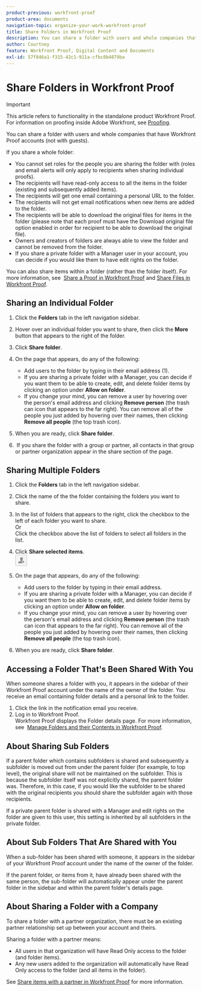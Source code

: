 ```yaml
---
product-previous: workfront-proof
product-area: documents
navigation-topic: organize-your-work-workfront-proof
title: Share Folders in Workfront Proof
description: You can share a folder with users and whole companies that have Workfront Proof accounts (not with guests).
author: Courtney
feature: Workfront Proof, Digital Content and Documents
exl-id: 57f846a1-f315-42c1-911a-cfbc8b4879ba
---
```

# Share Folders in Workfront Proof

>[!IMPORTANT]
>
>This article refers to functionality in the standalone product Workfront Proof. For information on proofing inside Adobe Workfront, see [Proofing](../../../review-and-approve-work/proofing/proofing.md).

You can share a folder with users and whole companies that have Workfront Proof accounts (not with guests).

If you share a whole folder:

* You cannot set roles for the people you are sharing the folder with (roles and email alerts will only apply to recipients when sharing individual proofs).
* The recipients will have read-only access to all the items in the folder (existing and subsequently added items).
* The recipients will get one email containing a personal URL to the folder.
* The recipients will not get email notifications when new items are added to the folder.
* The recipients will be able to download the original files for items in the folder (please note that each proof must have the Download original file option enabled in order for recipient to be able to download the original file).
* Owners and creators of folders are always able to view the folder and cannot be removed from the folder.
* If you share a private folder with a Manager user in your account, you can decide if you would like them to have edit rights on the folder.

You can also share items within a folder (rather than the folder itself). For more information, see&nbsp; [Share a Proof in Workfront Proof](../../../workfront-proof/wp-work-proofsfiles/share-proofs-and-files/share-proof.md) and [Share Files in Workfront Proof](../../../workfront-proof/wp-work-proofsfiles/share-proofs-and-files/share-files.md).&nbsp;

## Sharing an Individual Folder

1. Click the&nbsp;**Folders**&nbsp;tab in the left navigation sidebar.
1. Hover over an individual folder you want to share, then click the **More** button that appears to the right of the folder.
1. Click **Share folder**.
1. On the page that appears, do any of the following:

   * Add users to the folder by typing in their email address (1).
   * If you are sharing a private folder with a Manager, you can decide if you want them to be able to create, edit, and delete folder items by clicking an option under **Allow on folder**.
   * If you change your mind, you can remove a user by hovering over the person's email address and clicking **Remove person** (the trash can icon that appears to the far right). You can remove all of the people you just added by hovering over their names, then clicking **Remove all people** (the top trash icon).

1. When you are ready, click **Share folder**.  

1. &nbsp;If you share the folder with a group or partner, all contacts in that group or partner organization appear in the share section of the page.

## Sharing Multiple Folders

1. Click the&nbsp;**Folders**&nbsp;tab in the left navigation sidebar.
1. Click the name of the the folder containing the folders you want to share.
1. In the list of folders that appears to the right, click the checkbox to the left of each folder you want to share.  
   Or  
   Click the checkbox above the list of folders to select all folders in the list.

1. Click&nbsp;**Share selected items**.  
   ![Share_button-small.png](assets/share-button-small.png)

1. On the page that appears, do any of the following:

   * Add users to the folder by typing in their email address.
   * If you are sharing a private folder with a Manager, you can decide if you want them to be able to create, edit, and delete folder items by clicking an option under **Allow on folder**.
   * If you change your mind, you can remove a user by hovering over the person's email address and clicking **Remove person** (the trash can icon that appears to the far right). You can remove all of the people you just added by hovering over their names, then clicking **Remove all people** (the top trash icon).

1. When you are ready, click **Share folder**.

## Accessing a Folder That's Been Shared With You

When someone shares a folder with you, it appears in the sidebar of their Workfront Proof account under the name of the owner of the folder. You receive an email containing folder details and a personal link to the folder.

1. Click the link in the notification email you receive.
1. Log in to Workfront Proof.  
   Workfront Proof displays the Folder details page.&nbsp;For more information, see&nbsp; [Manage Folders and their Contents in Workfront Proof](../../../workfront-proof/wp-work-proofsfiles/organize-your-work/manage-folders-and-contents.md).

## About Sharing Sub Folders

If a parent folder which contains subfolders is shared and subsequently a subfolder is moved out from under the parent folder (for example, to top level), the original share will not be maintained on the subfolder. This is because the subfolder itself was not explicitly shared, the parent folder was. Therefore, in this case, if you would like the subfolder to be shared with the original recipients you should share the subfolder again with those recipients.

If a private parent folder is shared with a Manager and edit rights on the folder are given to this user, this setting is inherited by all subfolders in the private folder.

## About Sub Folders That Are Shared with You

When a sub-folder has been shared with someone, it appears in the sidebar of your Workfront Proof account under the name of the owner of the folder.

If the parent folder, or items from it, have already been shared with the same person, the sub-folder will automatically appear under the parent folder in the sidebar and within the parent folder's details page.

## About Sharing a Folder with a Company

To share a folder with a partner organization, there must be an existing partner relationship set up between your account and theirs.

Sharing a folder with a partner means:

* All users in that organization will have Read Only access to the folder (and folder items).
* Any new users added to the organization will automatically have Read Only access to the folder (and all items in the folder).

See [Share items with a partner in Workfront Proof](../../../workfront-proof/wp-acct-admin/partner-accounts/share-items-partner-in-wp.md) for more information.
